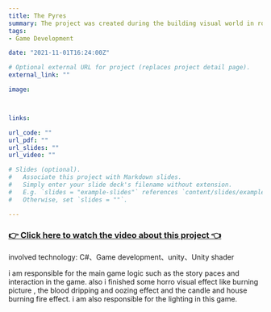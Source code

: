 ```yaml
---
title: The Pyres
summary: The project was created during the building visual world in round4. After receiving a mysterious voicemail in your new home, you must explore and uncover the story behind the death of Jamie Pyre. A VR horror experience. 
tags:
- Game Development

date: "2021-11-01T16:24:00Z"

# Optional external URL for project (replaces project detail page).
external_link: ""

image:



links:

url_code: ""
url_pdf: ""
url_slides: ""
url_video: ""

# Slides (optional).
#   Associate this project with Markdown slides.
#   Simply enter your slide deck's filename without extension.
#   E.g. `slides = "example-slides"` references `content/slides/example-slides.md`.
#   Otherwise, set `slides = ""`.

---
```



### [👉 Click here to watch the video about this project 👈](https://www.youtube.com/watch?v=HEgd9HZuMfc)


involved technology: C#、Game development、unity、Unity shader


i am responsible for the main game logic such as the story paces and interaction in the game. also i finished some horro visual effect like burning picture , the blood dripping and oozing effect and the candle and house burning fire effect. i am also responsible for the lighting in this game. 
